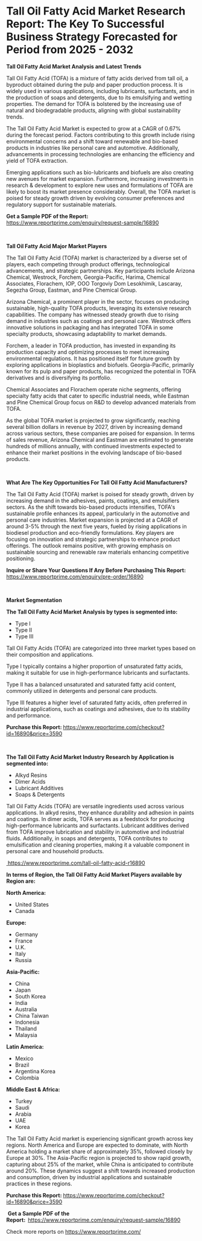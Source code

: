 <p><h1>Tall Oil Fatty Acid Market Research Report: The Key To Successful Business Strategy Forecasted for Period from 2025 - 2032</h1></p><p><strong>Tall Oil Fatty Acid Market Analysis and Latest Trends</strong></p>
<p><p>Tall Oil Fatty Acid (TOFA) is a mixture of fatty acids derived from tall oil, a byproduct obtained during the pulp and paper production process. It is widely used in various applications, including lubricants, surfactants, and in the production of soaps and detergents, due to its emulsifying and wetting properties. The demand for TOFA is bolstered by the increasing use of natural and biodegradable products, aligning with global sustainability trends.</p><p>The Tall Oil Fatty Acid Market is expected to grow at a CAGR of 0.67% during the forecast period. Factors contributing to this growth include rising environmental concerns and a shift toward renewable and bio-based products in industries like personal care and automotive. Additionally, advancements in processing technologies are enhancing the efficiency and yield of TOFA extraction. </p><p>Emerging applications such as bio-lubricants and biofuels are also creating new avenues for market expansion. Furthermore, increasing investments in research & development to explore new uses and formulations of TOFA are likely to boost its market presence considerably. Overall, the TOFA market is poised for steady growth driven by evolving consumer preferences and regulatory support for sustainable materials.</p></p>
<p><strong>Get a Sample PDF of the Report:&nbsp;</strong> <a href="https://www.reportprime.com/enquiry/request-sample/16890?utm_campaign=2460&utm_medium=2&utm_source=Github&utm_content=ia&utm_term=18032025&utm_id=tall-oil-fatty-acid">https://www.reportprime.com/enquiry/request-sample/16890</a></p>
<p>&nbsp;</p>
<p><strong>Tall Oil Fatty Acid Major Market Players</strong></p>
<p><p>The Tall Oil Fatty Acid (TOFA) market is characterized by a diverse set of players, each competing through product offerings, technological advancements, and strategic partnerships. Key participants include Arizona Chemical, Westrock, Forchem, Georgia-Pacific, Harima, Chemical Associates, Florachem, IOP, OOO Torgoviy Dom Lesokhimik, Lascaray, Segezha Group, Eastman, and Pine Chemical Group.</p><p>Arizona Chemical, a prominent player in the sector, focuses on producing sustainable, high-quality TOFA products, leveraging its extensive research capabilities. The company has witnessed steady growth due to rising demand in industries such as coatings and personal care. Westrock offers innovative solutions in packaging and has integrated TOFA in some specialty products, showcasing adaptability to market demands.</p><p>Forchem, a leader in TOFA production, has invested in expanding its production capacity and optimizing processes to meet increasing environmental regulations. It has positioned itself for future growth by exploring applications in bioplastics and biofuels. Georgia-Pacific, primarily known for its pulp and paper products, has recognized the potential in TOFA derivatives and is diversifying its portfolio.</p><p>Chemical Associates and Florachem operate niche segments, offering specialty fatty acids that cater to specific industrial needs, while Eastman and Pine Chemical Group focus on R&D to develop advanced materials from TOFA.</p><p>As the global TOFA market is projected to grow significantly, reaching several billion dollars in revenue by 2027, driven by increasing demand across various sectors, these companies are poised for expansion. In terms of sales revenue, Arizona Chemical and Eastman are estimated to generate hundreds of millions annually, with continued investments expected to enhance their market positions in the evolving landscape of bio-based products.</p></p>
<p>&nbsp;</p>
<p><strong>What Are The Key Opportunities For Tall Oil Fatty Acid Manufacturers?</strong></p>
<p><p>The Tall Oil Fatty Acid (TOFA) market is poised for steady growth, driven by increasing demand in the adhesives, paints, coatings, and emulsifiers sectors. As the shift towards bio-based products intensifies, TOFA's sustainable profile enhances its appeal, particularly in the automotive and personal care industries. Market expansion is projected at a CAGR of around 3-5% through the next five years, fueled by rising applications in biodiesel production and eco-friendly formulations. Key players are focusing on innovation and strategic partnerships to enhance product offerings. The outlook remains positive, with growing emphasis on sustainable sourcing and renewable raw materials enhancing competitive positioning.</p></p>
<p><strong>Inquire or Share Your Questions If Any Before Purchasing This Report:</strong> <a href="https://www.reportprime.com/enquiry/pre-order/16890?utm_campaign=2460&utm_medium=2&utm_source=Github&utm_content=ia&utm_term=18032025&utm_id=tall-oil-fatty-acid">https://www.reportprime.com/enquiry/pre-order/16890</a></p>
<p>&nbsp;</p>
<p><strong>Market Segmentation</strong></p>
<p><strong>The Tall Oil Fatty Acid Market Analysis by types is segmented into:</strong></p>
<p><ul><li>Type I</li><li>Type II</li><li>Type III</li></ul></p>
<p><p>Tall Oil Fatty Acids (TOFA) are categorized into three market types based on their composition and applications. </p><p>Type I typically contains a higher proportion of unsaturated fatty acids, making it suitable for use in high-performance lubricants and surfactants. </p><p>Type II has a balanced unsaturated and saturated fatty acid content, commonly utilized in detergents and personal care products. </p><p>Type III features a higher level of saturated fatty acids, often preferred in industrial applications, such as coatings and adhesives, due to its stability and performance.</p></p>
<p><strong>Purchase this Report:&nbsp;</strong><a href="https://www.reportprime.com/checkout?id=16890&price=3590&utm_campaign=2460&utm_medium=2&utm_source=Github&utm_content=ia&utm_term=18032025&utm_id=tall-oil-fatty-acid">https://www.reportprime.com/checkout?id=16890&price=3590</a></p>
<p>&nbsp;</p>
<p><strong>The Tall Oil Fatty Acid Market Industry Research by Application is segmented into:</strong></p>
<p><ul><li>Alkyd Resins</li><li>Dimer Acids</li><li>Lubricant Additives</li><li>Soaps & Detergents</li></ul></p>
<p><p>Tall Oil Fatty Acids (TOFA) are versatile ingredients used across various applications. In alkyd resins, they enhance durability and adhesion in paints and coatings. In dimer acids, TOFA serves as a feedstock for producing high-performance lubricants and surfactants. Lubricant additives derived from TOFA improve lubrication and stability in automotive and industrial fluids. Additionally, in soaps and detergents, TOFA contributes to emulsification and cleaning properties, making it a valuable component in personal care and household products.</p></p>
<p><a href="https://www.reportprime.com/tall-oil-fatty-acid-r16890?utm_campaign=2460&utm_medium=2&utm_source=Github&utm_content=ia&utm_term=18032025&utm_id=tall-oil-fatty-acid">&nbsp;https://www.reportprime.com/tall-oil-fatty-acid-r16890</a></p>
<p><strong>In terms of Region, the Tall Oil Fatty Acid Market Players available by Region are:</strong></p>
<p>
    <p> <strong> North America: </strong>
        <ul>
            <li>United States</li>
            <li>Canada</li>
        </ul>
        </p> 
    <p> <strong> Europe: </strong>
        <ul>
            <li>Germany</li>
            <li>France</li>
            <li>U.K.</li>
            <li>Italy</li>
            <li>Russia</li>
        </ul>
        </p> 
    <p> <strong> Asia-Pacific: </strong>
        <ul>
            <li>China</li>
            <li>Japan</li>
            <li>South Korea</li>
            <li>India</li>
            <li>Australia</li>
            <li>China Taiwan</li>
            <li>Indonesia</li>
            <li>Thailand</li>
            <li>Malaysia</li>
        </ul>
        </p> 
    <p> <strong> Latin America: </strong>
        <ul>
            <li>Mexico</li>
            <li>Brazil</li>
            <li>Argentina Korea</li>
            <li>Colombia</li>
        </ul>
        </p> 
    <p> <strong> Middle East & Africa: </strong>
        <ul>
            <li>Turkey</li>
            <li>Saudi</li>
            <li>Arabia</li>
            <li>UAE</li>
            <li>Korea</li>
        </ul>
    </p>
    </p>
<p><p>The Tall Oil Fatty Acid market is experiencing significant growth across key regions. North America and Europe are expected to dominate, with North America holding a market share of approximately 35%, followed closely by Europe at 30%. The Asia-Pacific region is projected to show rapid growth, capturing about 25% of the market, while China is anticipated to contribute around 20%. These dynamics suggest a shift towards increased production and consumption, driven by industrial applications and sustainable practices in these regions.</p></p>
<p><strong>Purchase this Report: </strong><a href="https://www.reportprime.com/checkout?id=16890&price=3590&utm_campaign=2460&utm_medium=2&utm_source=Github&utm_content=ia&utm_term=18032025&utm_id=tall-oil-fatty-acid">https://www.reportprime.com/checkout?id=16890&price=3590</a></p>
<p>&nbsp;<strong>Get a Sample PDF of the Report:&nbsp;&nbsp;</strong><a href="https://www.reportprime.com/enquiry/request-sample/16890?utm_campaign=2460&utm_medium=2&utm_source=Github&utm_content=ia&utm_term=18032025&utm_id=tall-oil-fatty-acid">https://www.reportprime.com/enquiry/request-sample/16890</a></p>
<p><strong></strong></p>
<p>Check more reports on <a href="https://www.reportprime.com/?utm_campaign=2460&utm_medium=2&utm_source=Github&utm_content=ia&utm_term=18032025&utm_id=tall-oil-fatty-acid">https://www.reportprime.com/</a></p>